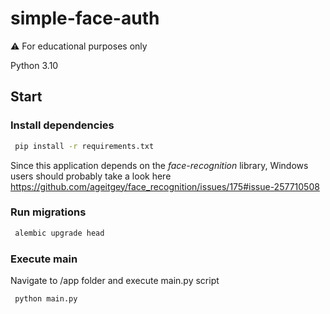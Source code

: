 # simple-face-auth

⚠️ For educational purposes only

Python 3.10

## Start

### Install dependencies
```bash
 pip install -r requirements.txt  
```

Since this application depends on the <i>face-recognition</i> library, Windows users should probably take a look here
https://github.com/ageitgey/face_recognition/issues/175#issue-257710508

### Run migrations
```bash
 alembic upgrade head 
```

### Execute main
Navigate to /app folder and execute main.py script

```bash
 python main.py
```